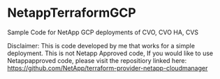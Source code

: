# NetappTerraformGCP
Sample Code for NetApp GCP deployments of CVO, CVO HA, CVS


Disclaimer: This is code developed by me that works for a simple deployment. This is not Netapp Approved code, If you would like to use Netappapproved code, please visit the repositiory linked here: https://github.com/NetApp/terraform-provider-netapp-cloudmanager
